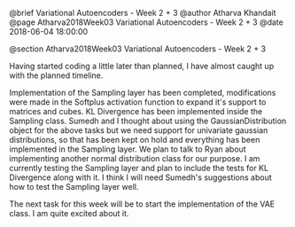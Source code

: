 @brief Variational Autoencoders - Week 2 + 3
@author Atharva Khandait
@page Atharva2018Week03 Variational Autoencoders - Week 2 + 3
@date 2018-06-04 18:00:00

@section Atharva2018Week03 Variational Autoencoders - Week 2 + 3

Having started coding a little later than planned, I have almost caught up with the planned timeline.

Implementation of the Sampling layer has been completed, modifications were made in the Softplus activation function to expand it's support to matrices and cubes. KL Divergence has been implemented inside the Sampling class. Sumedh and I thought about using the GaussianDistribution object for the above tasks but we need support for univariate gaussian distributions, so that has been kept on hold and everything has been implemented in the Sampling layer. We plan to talk to Ryan about implementing another normal distribution class for our purpose. I am currently testing the Sampling layer and plan to include the tests for KL Divergence along with it. I think I will need Sumedh's suggestions about how to test the Sampling layer well.

The next task for this week will be to start the implementation of the VAE class. I am quite excited about it.
